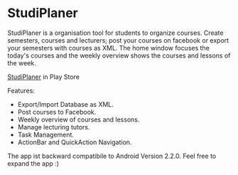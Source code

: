 StudiPlaner
===========

StudiPlaner is a organisation tool for students to organize courses. Create semesters, courses and lecturers; post your courses on facebook or export your semesters with courses as XML. The home window focuses the today's courses and the weekly overview shows the courses and lessons of the week.

<a href="http://play.google.com/store/apps/details?id=com.studiplaner">StudiPlaner</a> in Play Store

Features:
- Export/Import Database as XML.
- Post courses to Facebook.
- Weekly overview of courses and lessons.
- Manage lecturing tutors.
- Task Management.
- ActionBar and QuickAction Navigation.

The app ist backward compatibile to Android Version 2.2.0. Feel free to expand the app :)

